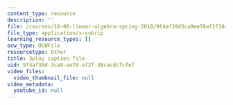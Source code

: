 ```yaml
---
content_type: resource
description: ''
file: /courses/18-06-linear-algebra-spring-2010/9f4af39d3ca9ee78af2f38cacdcfcfef_vF7eyJ2g3kU.srt
file_type: application/x-subrip
learning_resource_types: []
ocw_type: OCWFile
resourcetype: Other
title: 3play caption file
uid: 9f4af39d-3ca9-ee78-af2f-38cacdcfcfef
video_files:
  video_thumbnail_file: null
video_metadata:
  youtube_id: null
---
```

